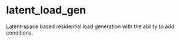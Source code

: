 # latent_load_gen
Latent-space based residential load generation with the ability to add conditions.
